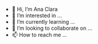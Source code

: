 - 👋 Hi, I’m Ana Clara
- 👀 I’m interested in ...
- 🌱 I’m currently learning ...
- 💞️ I’m looking to collaborate on ...
- 📫 How to reach me ...

<!---
AnaClaraMd/AnaClaraMd is a ✨ special ✨ repository because its `README.md` (this file) appears on your GitHub profile.
You can click the Preview link to take a look at your changes.
--->
